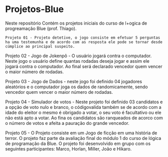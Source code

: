 # Projetos-Blue

Neste repositório Contém os projetos iniciais do curso de l+ogica de progreamação Blue (prof. Thiago).

```Projeto 01 - Projeto detetive, o jogo consiste em efetuar 5 perguntas ha uma testemunha e de acordo com as resposta ele pode se tornar desde cúmplice ao principal suspeito.```

Projeto 02 - Jogo de Jokenpô - O usuário jogará contra o computador. Neste jogo o usuário define quantas rodadas deseja jogar e assim ele jogará contra o computador. Ao final será declarado vencedor quem vencer o maior número de rodadas.

Projeto 03 - Jogo de Dados - neste jogo foi definido 04 jogadores aleatórios e o computador joga os dados de randomicamente, sendo vencedor quem vencer o maior número de rodadas.

Projeto 04 - Simulador de votos - Neste projeto foi definido 03 candidatos e a opção de voto nulo e branco, o códigovalida também se de acordo com a idade do eleitor o mesmo é obrigado a votar, o seu voto é facultativo ou ele não está apto a votar. Ao fina os candidatos são ranqueados de acorco com o número de votos e afeita a pauração do grande vencedor.

Projeto 05 - O Projeto consiste em um Jogo de ficção em uma história de terror. O projeto faz parte da avaliação final do módulo 1 do curso de lógica de programação da Blue. O projeto foi desenvolvido em grupo com os seguintes participantes: Marco, Horlan, Miller, João e Hikaro.
